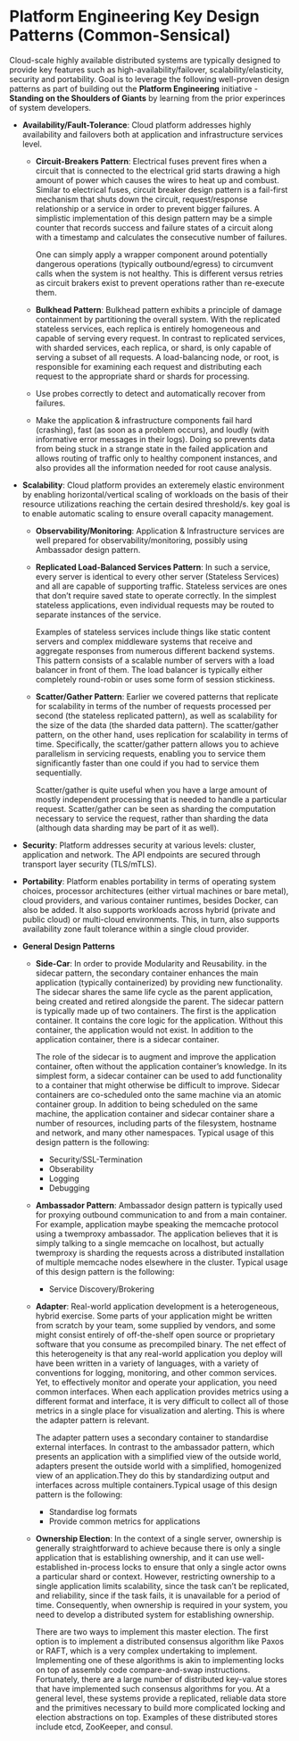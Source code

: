 # Platform Engineering Key Design Patterns (Common-Sensical)
Cloud-scale highly available distributed systems are typically designed to provide key features such as high-availability/failover, scalability/elasticity, security and portability. Goal is to leverage the following well-proven design patterns as part of building out the **Platform Engineering** initiative - **Standing on the Shoulders of Giants** by learning from the prior experinces of system developers.
- **Availability/Fault-Tolerance**: Cloud platform addresses highly availability and failovers both at application and infrastructure services level.
  - **Circuit-Breakers Pattern**: Electrical fuses prevent fires when a circuit that is connected to the electrical grid starts drawing a high amount of power which causes the wires to heat up and combust. Similar to electrical fuses, circuit breaker design pattern is a fail-first mechanism that shuts down the circuit, request/response relationship or a service in order to prevent bigger failures. A simplistic implementation of this design pattern may be a simple counter that records success and failure states of a circuit along with a timestamp and calculates the consecutive number of failures.

      One can simply apply a wrapper component around potentially dangerous operations (typically outbound/egress) to circumvent calls when the system is not healthy. This is different versus retries as circuit brakers exist to prevent operations rather than re-execute them. 
  - **Bulkhead Pattern**: Bulkhead pattern exhibits a principle of damage containment by partitioning the overall system. With the replicated stateless services, each replica is entirely homogeneous and capable of serving every request. In contrast to replicated services, with sharded services, each replica, or shard, is only capable of serving a subset of all requests. A load-balancing node, or root, is responsible for examining each request and distributing each request to the appropriate shard or shards for processing.
  - Use probes correctly to detect and automatically recover from failures.
  - Make the application & infrastructure components fail hard (crashing), fast (as soon as a problem occurs), and loudly (with informative error messages in their logs). Doing so prevents data from being stuck in a strange state in the failed application and allows routing of traffic only to healthy component instances, and also provides all the information needed for root cause analysis.

- **Scalability**: Cloud platform provides an exteremely elastic environment by enabling horizontal/vertical scaling of workloads on the basis of their resource utilizations reaching the certain desired threshold/s. key goal is to enable automatic scaling to ensure overall capacity management.
  - **Observability/Monitoring**: ​Application & Infrastructure services are well prepared for observability/monitoring​, possibly using Ambassador design pattern.
  - **Replicated Load-Balanced Services Pattern**: In such a service, every server is identical to every other server (Stateless Services) and all are capable of supporting traffic. Stateless services are ones that don’t require saved state to operate correctly. In the simplest stateless applications, even individual requests may be routed to separate instances of the service.
  
     Examples of stateless services include things like static content servers and complex middleware systems that receive and aggregate responses from numerous different backend systems. This pattern consists of a scalable number of servers with a load balancer in front of them. The load balancer is typically either completely round-robin or uses some form of session stickiness.
  - **Scatter/Gather Pattern**: Earlier we covered patterns that replicate for scalability in terms of the number of requests processed per second (the stateless replicated pattern), as well as scalability for the size of the data (the sharded data pattern). The scatter/gather pattern, on the other hand, uses replication for scalability in terms of time. Specifically, the scatter/gather pattern allows you to achieve parallelism in servicing requests, enabling you to service them significantly faster than one could if you had to service them sequentially.

    Scatter/gather is quite useful when you have a large amount of mostly independent processing that is needed to handle a particular request. Scatter/gather can be seen as sharding the computation necessary to service the request, rather than sharding the data (although data sharding may be part of it as well).
- **Security**: Platform addresses security at various levels: cluster, application and network. The API endpoints are secured through transport layer security (TLS/mTLS).
- **Portability**: Platform enables portability in terms of operating system choices, processor architectures (either virtual machines or bare metal), cloud providers, and various container runtimes, besides Docker, can also be added. It also supports workloads across hybrid (private and public cloud) or multi-cloud environments. This, in turn, also supports availability zone fault tolerance within a single cloud provider. 
- **General Design Patterns**
  - **Side-Car**: In order to provide Modularity and Reusability. in the sidecar pattern, the secondary container enhances the main application (typically containerized) by providing new functionality. The sidecar shares the same life cycle as the parent application, being created and retired alongside the parent. The sidecar pattern is typically made up of two containers. The first is the application container. It contains the core logic for the application. Without this container, the application would not exist. In addition to the application container, there is a sidecar container.
  
    The role of the sidecar is to augment and improve the application container, often without the application container’s knowledge. In its simplest form, a sidecar container can be used to add functionality to a container that might otherwise be difficult to improve. Sidecar containers are co-scheduled onto the same machine via an atomic container group. In addition to being scheduled on the same machine, the application container and sidecar container share a number of resources, including parts of the filesystem, hostname and network, and many other namespaces. Typical usage of this design pattern is the following:
    - Security/SSL-Termination
    - Obserability
    - Logging
    - Debugging
  - **Ambassador Pattern**: Ambassador design pattern is typically used for proxying outbound communication to and from a main container. For example, application maybe speaking the memcache protocol using a twemproxy ambassador. The application believes that it is simply talking to a single memcache on localhost, but actually twemproxy is sharding the requests across a distributed installation of multiple memcache nodes elsewhere in the cluster. Typical usage of this design pattern is the following:
    - Service Discovery/Brokering 
  - **Adapter**: Real-world application development is a heterogeneous, hybrid exercise. Some parts of your application might be written from scratch by your team, some supplied by vendors, and some might consist entirely of off-the-shelf open source or proprietary software that you consume as precompiled binary. The net effect of this heterogeneity is that any real-world application you deploy will have been written in a variety of languages, with a variety of conventions for logging, monitoring, and other common services. Yet, to effectively monitor and operate your application, you need common interfaces. When each application provides metrics using a different format and interface, it is very difficult to collect all of those metrics in a single place for visualization and alerting. This is where the adapter pattern is relevant.

    The adapter pattern uses a secondary container to standardise external interfaces. In contrast to the ambassador pattern, which presents an application with a simplified view of the outside world, adapters present the outside world with a simplified, homogenized view of an application.They do this by standardizing output and interfaces across multiple containers.Typical usage of this design pattern is the following:
    - Standardise log formats
    - Provide common metrics for applications
  - **Ownership Election**: In the context of a single server, ownership is generally straightforward to achieve because there is only a single application that is establishing ownership, and it can use well-established in-process locks to ensure that only a single actor owns a particular shard or context. However, restricting ownership to a single application limits scalability, since the task can’t be replicated, and reliability, since if the task fails, it is unavailable for a period of time. Consequently, when ownership is required in your system, you need to develop a distributed system for establishing ownership.
  
    There are two ways to implement this master election. The first option is to implement a distributed consensus algorithm like Paxos or RAFT, which is a very complex undertaking to implement. Implementing one of these algorithms is akin to implementing locks on top of assembly code compare-and-swap instructions. Fortunately, there are a large number of distributed key-value stores that have implemented such consensus algorithms for you. At a general level, these systems provide a replicated, reliable data store and the primitives necessary to build more complicated locking and election abstractions on top. Examples of these distributed stores include etcd, ZooKeeper, and consul.